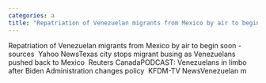 ```yaml
---
categories: a
title: "Repatriation of Venezuelan migrants from Mexico by air to begin soon sources  Yahoo News"
---
```

Repatriation of Venezuelan migrants from Mexico by air to begin soon -sources&nbsp;&nbsp;Yahoo NewsTexas city stops migrant busing as Venezuelans pushed back to Mexico&nbsp;&nbsp;Reuters CanadaPODCAST: Venezuelans in limbo after Biden Administration changes policy&nbsp;&nbsp;KFDM-TV NewsVenezuelan m